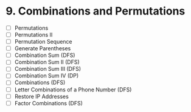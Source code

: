 # 9. Combinations and Permutations

- [ ] Permutations
- [ ] Permutations II
- [ ] Permutation Sequence
- [ ] Generate Parentheses
- [ ] Combination Sum (DFS)
- [ ] Combination Sum II (DFS)
- [ ] Combination Sum III (DFS)
- [ ] Combination Sum IV (DP)
- [ ] Combinations (DFS)
- [ ] Letter Combinations of a Phone Number (DFS)
- [ ] Restore IP Addresses
- [ ] Factor Combinations (DFS)